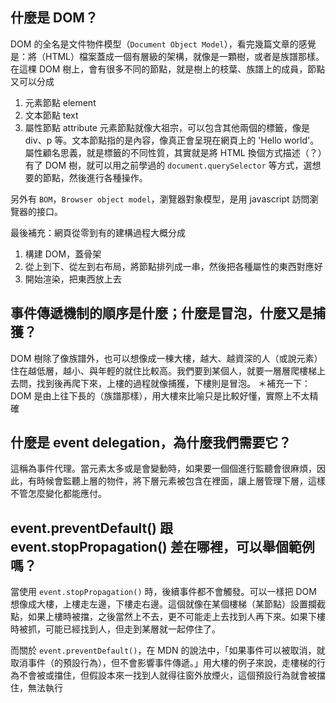 ## 什麼是 DOM？
DOM 的全名是文件物件模型（`Document Object Model`），看完幾篇文章的感覺是：將（HTML）檔案蓋成一個有層級的架構，就像是一顆樹，或者是族譜那樣。在這棵 DOM 樹上，會有很多不同的節點，就是樹上的枝葉、族譜上的成員，節點又可以分成
1. 元素節點 element
2. 文本節點 text
3. 屬性節點 attribute
元素節點就像大祖宗，可以包含其他兩個的標籤，像是 div、p 等。文本節點指的是內容，像真正會呈現在網頁上的 'Hello world'。屬性顧名思義，就是標籤的不同性質，其實就是將 HTML 換個方式描述（？）有了 DOM 樹，就可以用之前學過的 `document.querySelector` 等方式，選想要的節點，然後進行各種操作。

另外有 `BOM`，`Browser object model`，瀏覽器對象模型，是用 javascript 訪問瀏覽器的接口。

最後補充：網頁從零到有的建構過程大概分成
1. 構建 DOM，蓋骨架
2. 從上到下、從左到右布局，將節點排列成一串，然後把各種屬性的東西對應好
3. 開始渲染，把東西放上去

## 事件傳遞機制的順序是什麼；什麼是冒泡，什麼又是捕獲？
DOM 樹除了像族譜外，也可以想像成一棟大樓，越大、越資深的人（或說元素）住在越低層，越小、與年輕的就住比較高。我們要到某個人，就要一層層爬樓梯上去問，找到後再爬下來，上樓的過程就像捕獲，下樓則是冒泡。
＊補充一下： DOM 是由上往下長的（族譜那樣），用大樓來比喻只是比較好懂，實際上不太精確

## 什麼是 event delegation，為什麼我們需要它？
這稱為事件代理。當元素太多或是會變動時，如果要一個個進行監聽會很麻煩，因此，有時候會監聽上層的物件，將下層元素被包含在裡面，讓上層管理下層，這樣不管怎麼變化都能應付。

## event.preventDefault() 跟 event.stopPropagation() 差在哪裡，可以舉個範例嗎？
當使用 `event.stopPropagation()` 時，後續事件都不會觸發。可以一樣把 DOM 想像成大樓，上樓走左邊，下樓走右邊。這個就像在某個樓梯（某節點）設置攔截點，如果上樓時被擋，之後當然上不去，更不可能走上去找到人再下來。如果下樓時被抓，可能已經找到人，但走到某層就一起停住了。

而關於 `event.preventDefault()`，在 MDN 的說法中，「如果事件可以被取消，就取消事件（的預設行為），但不會影響事件傳遞。」用大樓的例子來說，走樓梯的行為不會被或擋住，但假設本來一找到人就得往窗外放煙火，這個預設行為就會被擋住，無法執行
